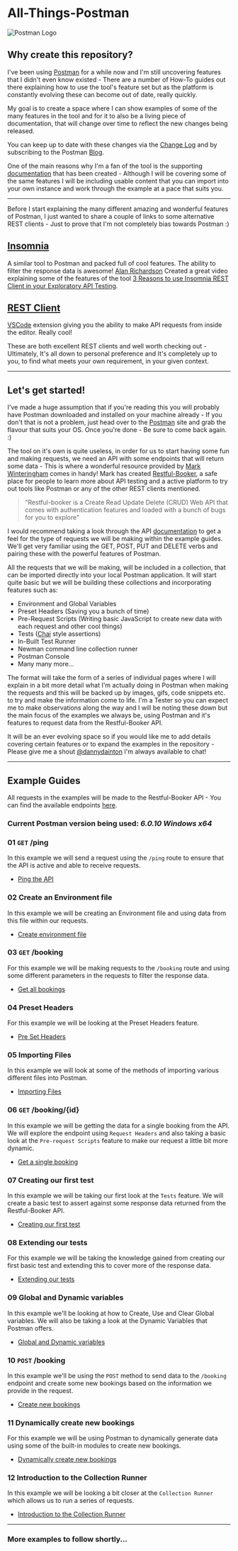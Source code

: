 # All-Things-Postman

![Postman Logo](https://github.com/DannyDainton/All-Things-Postman/blob/master/Public/images/_README/Postman_Logo.PNG)  

## Why create this repository?

I've been using [Postman](https://getpostman.com) for a while now and I'm still uncovering features that I didn't even know existed - There are a number of How-To guides out there explaining how to use the tool's feature set but as the platform is constantly evolving these can become out of date, really quickly.

My goal is to create a space where I can show examples of some of the many features in the tool and for it to also be a living piece of documentation, that will change over time to reflect the new changes being released.

You can keep up to date with these changes via the [Change Log](https://www.getpostman.com/apps#changelog) and by subscribing to the Postman [Blog](http://blog.getpostman.com/).

One of the main reasons why I'm a fan of the tool is the supporting [documentation](https://www.getpostman.com/docs/) that has been created - Although I will be covering some of the same features I will be including usable content that you can import into your own instance and work through the example at a pace that suits you.

---

Before I start explaining the many different amazing and wonderful features of Postman, I just wanted to share a couple of links to some alternative REST clients - Just to prove that I'm not completely bias towards Postman :)

## [Insomnia](https://insomnia.rest/)
A similar tool to Postman and packed full of cool features. The ability to filter the response data is awesome! [Alan Richardson](https://twitter.com/eviltester) Created a great video explaining some of the features of the tool [3 Reasons to use Insomnia REST Client in your Exploratory API Testing](https://youtu.be/ErDCN_oU9a8).

## [REST Client](https://marketplace.visualstudio.com/items?itemName=humao.rest-client)
[VSCode](https://code.visualstudio.com/) extension giving you the ability to make API requests from inside the editor. Really cool!

These are both excellent REST clients and well worth checking out - Ultimately, It's all down to personal preference and It's completely up to you, to find what meets your own requirement, in your given context.

---

## Let's get started!

I've made a huge assumption that if you're reading this you will probably have Postman downloaded and installed on your machine already - If you don't that is not a problem, just head over to the [Postman](https://www.getpostman.com/) site and grab the flavour that suits your OS. Once you're done - Be sure to come back again. :)

The tool on it's own is quite useless, in order for us to start having some fun and making requests, we need an API with some endpoints that will return some data - This is where a wonderful resource provided by [Mark Winteringham](https://twitter.com/2bittester) comes in handy! Mark has created [Restful-Booker](https://restful-booker.herokuapp.com/), a safe place for people to learn more about API testing and a active platform to try out tools like Postman or any of the other REST clients mentioned.

> "Restful-booker is a Create Read Update Delete (CRUD) Web API that comes with authentication features and loaded with a bunch of bugs for you to explore"

I would recommend taking a look through the API [documentation](https://restful-booker.herokuapp.com/) to get a feel for the type of requests we will be making within the example guides. We'll get very familiar using the GET, POST, PUT and DELETE verbs and pairing these with the powerful features of Postman.

All the requests that we will be making, will be included in a collection, that can be imported directly into your local Postman application. It will start quite basic but we will be building these collections and incorporating features such as:

- Environment and Global Variables
- Preset Headers (Saving you a bunch of time)
- Pre-Request Scripts (Writing basic JavaScript to create new data with each request and other cool things)
- Tests ([Chai](http://chaijs.com/api/) style assertions)
- In-Built Test Runner
- Newman command line collection runner
- Postman Console
- Many many more...

The format will take the form of a series of individual pages where I will explain in a bit more detail what I'm actually doing in Postman when making the requests and this will be backed up by images, gifs, code snippets etc. to try and make the information come to life. I'm a Tester so you can expect me to make observations along the way and I will be noting these down but the main focus of the examples we always be, using Postman and it's features to request data from the Restful-Booker API.

It will be an ever evolving space so if you would like me to add details covering certain features or to expand the examples in the repository - Please give me a shout [@dannydainton](https://twitter.com/DannyDainton) I'm always available to chat!

---

## Example Guides

All requests in the examples will be made to the Restful-Booker API - You can find the available endpoints [here](https://restful-booker.herokuapp.com/).

### **Current Postman version being used:** _6.0.10 Windows x64_

### 01 `GET` /ping

In this example we will send a request using the `/ping` route to ensure that the API is active and able to receive requests.

- [Ping the API](https://github.com/DannyDainton/All-Things-Postman/blob/master/Examples/01_pingTheAPI.md)

### 02 Create an Environment file

In this example we will be creating an Environment file and using data from this file within our requests.

- [Create environment file](https://github.com/DannyDainton/All-Things-Postman/blob/master/Examples/02_createEnvironmentFile.md)

### 03 `GET` /booking

For this example we will be making requests to the `/booking` route and using some different parameters in the requests to filter the response data.

- [Get all bookings](https://github.com/DannyDainton/All-Things-Postman/blob/master/Examples/03_getAllBookings.md)

### 04 Preset Headers

For this example we will be looking at the Preset Headers feature.

- [Pre Set Headers](https://github.com/DannyDainton/All-Things-Postman/blob/master/Examples/04_preSetHeaders.md)

### 05 Importing Files

In this example we will look at some of the methods of importing various different files into Postman.

- [Importing Files](https://github.com/DannyDainton/All-Things-Postman/blob/master/Examples/05_importingFiles.md)

### 06 `GET` /booking/{id}

In this example we will be getting the data for a single booking from the API. We will explore the endpoint using `Request Headers` and also taking a basic look at the `Pre-request Scripts` feature to make our request a little bit more dynamic.

- [Get a single booking](https://github.com/DannyDainton/All-Things-Postman/blob/master/Examples/06_getSingleBooking.md)

### 07 Creating our first test

In this example we will be taking our first look at the `Tests` feature. We will create a basic test to assert against some response data returned from the Restful-Booker API.

- [Creating our first test](https://github.com/DannyDainton/All-Things-Postman/blob/master/Examples/07_creatingOurFirstTest.md)

### 08 Extending our tests

For this example we will be taking the knowledge gained from creating our first basic test and extending this to cover more of the response data.

- [Extending our tests](https://github.com/DannyDainton/All-Things-Postman/blob/master/Examples/08_extendingOurTests.md)

### 09 Global and Dynamic variables

In this example we'll be looking at how to Create, Use and Clear Global variables. We will also be taking a look at the Dynamic Variables that Postman offers.

- [Global and Dynamic variables](https://github.com/DannyDainton/All-Things-Postman/blob/master/Examples/09_globalAndDynamicVariables.md)

### 10 `POST` /booking

In this example we'll be using the `POST` method to send data to the `/booking` endpoint and create some new bookings based on the information we provide in the request.

- [Create new bookings](https://github.com/DannyDainton/All-Things-Postman/blob/master/Examples/10_createNewBookings.md)

### 11 Dynamically create new bookings

For this example we will be using Postman to dynamically generate data using some of the built-in modules to create new bookings.

- [Dynamically create new bookings](https://github.com/DannyDainton/All-Things-Postman/blob/master/Examples/11_dynamicallyCreateNewBookings.md)

### 12 Introduction to the Collection Runner

In this example we will be looking a bit closer at the `Collection Runner` which allows us to run a series of requests.

- [Introduction to the Collection Runner](https://github.com/DannyDainton/All-Things-Postman/blob/master/Examples/12_introductionToTheCollectionRunner.md)

---
### More examples to follow shortly...
